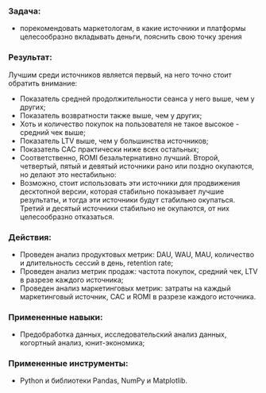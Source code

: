 ### Задача: 
- порекомендовать маркетологам, в какие источники и платформы целесообразно вкладывать деньги, пояснить свою точку зрения
### Результат:
Лучшим среди источников является первый, на него точно стоит обратить внимание: 
 - Показатель средней продолжительности сеанса у него выше, чем у других;
 - Показатель возвратности также выше, чем у других;
 - Хоть и количество покупок на пользователя не такое высокое - средний чек выше;
 - Показатель LTV выше, чем у большинства источников;
 - Показатель CAC практически ниже всех остальных;
 - Соответственно, ROMI безальтернативно лучший.
Второй, четвертый, пятый и девятый источники рано или поздно окупаются, но делают это нестабильно:
- Возможно, стоит использовать эти источники для продвижения десктопной версии, которая стабильно показывает лучшие результаты, и тогда эти источники будут стабильно окупаться.
Третий и десятый источники стабильно не окупаются, от них целесообразно отказаться.
### Действия:
- Проведен анализ продуктовых метрик: DAU, WAU, MAU, количество и длительность сессий в день, retention rate;
- Проведен анализ метрик продаж: частота покупок, средний чек, LTV в разрезе каждого источника;
- Проведен анализ маркетинговых метрик: затраты на каждый маркетинговый источник, CAC и ROMI в разрезе каждого источника.
### Примененные навыки: 
- Предобработка данных, исследовательский анализ данных, когортный анализ, юнит-экономика;
### Примененные инструменты: 
- Python и библиотеки Pandas, NumPy и Matplotlib.
